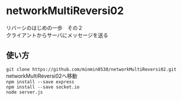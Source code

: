 # networkMultiReversi02
リバーシのはじめの一歩　その２  
クライアントからサーバにメッセージを送る
## 使い方
``` git clone https://github.com/minmin0530/networkMultiReversi02.git ```  
networkMultiReversi02へ移動  
``` npm install --save express ```  
``` npm install --save socket.io ```  
``` node server.js ```  
